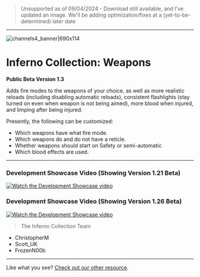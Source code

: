 > Unsupported as of 09/04/2024 - Download still available, and I've updated an image. We'll be adding optimization/fixes at a (yet-to-be-determined) later date

***

![channels4_banner|690x114](https://i.ibb.co/CHMD8y6/channels4-banner.jpg) 
# Inferno Collection: Weapons

__Public Beta Version 1.3__

Adds fire modes to the weapons of your choice, as well as more realistic reloads (including disabling automatic reloads), consistent flashlights (stay turned on even when weapon is not being aimed), more blood when injured, and limping after being injured.

Presently, the following can be customized:
- Which weapons have what fire mode.
- Which weapons do and do not have a reticle.
- Whether weapons should start on Safety or semi-automatic
- Which blood effects are used.

***
### Development Showcase Video (Showing Version 1.21 Beta)
[![Watch the Development Showcase video](https://img.youtube.com/vi/NdxUMO0YIJE/maxresdefault.jpg)](https://www.youtube.com/watch?v=NdxUMO0YIJE)

### Development Showcase Video (Showing Version 1.26 Beta)
[![Watch the Development Showcase video](https://img.youtube.com/vi/HC3lRrcPN4Q/maxresdefault.jpg)](https://www.youtube.com/watch?v=HC3lRrcPN4Q)

> The Inferno Collection Team
* ChristopherM
* Scott_UK 
* FrozenN00b
***
Like what you see? [Check out our other resource](https://inferno-collection.com/resources).
